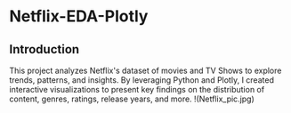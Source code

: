 # Netflix-EDA-Plotly
## Introduction
This project analyzes Netflix's dataset of movies and TV Shows to explore trends, patterns,  and insights. By leveraging Python and Plotly, I created interactive visualizations to present key findings on the distribution of content, genres, ratings, release years, and more.
!(Netflix_pic.jpg)

